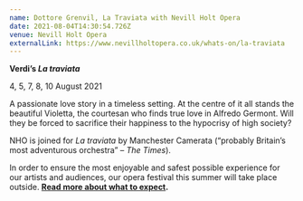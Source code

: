 ```yaml
---
name: Dottore Grenvil, La Traviata with Nevill Holt Opera
date: 2021-08-04T14:30:54.726Z
venue: Nevill Holt Opera
externalLink: https://www.nevillholtopera.co.uk/whats-on/la-traviata
---
```

<!--StartFragment-->

**Verdi’s *La traviata***

4, 5, 7, 8, 10 August 2021

A passionate love story in a timeless setting. At the centre of it all stands the beautiful Violetta, the courtesan who finds true love in Alfredo Germont. Will they be forced to sacrifice their happiness to the hypocrisy of high society?

NHO is joined for *La traviata* by Manchester Camerata (“probably Britain’s most adventurous orchestra” – *The Times*).

In order to ensure the most enjoyable and safest possible experience for our artists and audiences, our opera festival this summer will take place outside. **[Read more about what to expect](https://www.nevillholtopera.co.uk/news/nho-summer-opera-festival-2021).**

<!--EndFragment-->